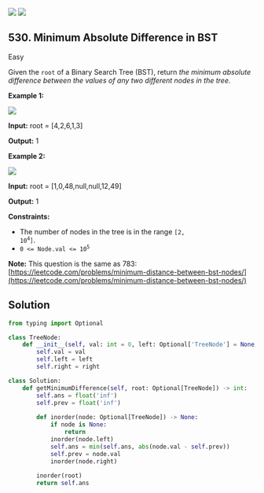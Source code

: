 [![](https://img.shields.io/github/stars/LeetCode-in-Python/LeetCode-in-Python?label=Stars&style=flat-square)](https://github.com/LeetCode-in-Python/LeetCode-in-Python)
[![](https://img.shields.io/github/forks/LeetCode-in-Python/LeetCode-in-Python?label=Fork%20me%20on%20GitHub%20&style=flat-square)](https://github.com/LeetCode-in-Python/LeetCode-in-Python/fork)

## 530\. Minimum Absolute Difference in BST

Easy

Given the `root` of a Binary Search Tree (BST), return _the minimum absolute difference between the values of any two different nodes in the tree_.

**Example 1:**

![](https://assets.leetcode.com/uploads/2021/02/05/bst1.jpg)

**Input:** root = [4,2,6,1,3]

**Output:** 1

**Example 2:**

![](https://assets.leetcode.com/uploads/2021/02/05/bst2.jpg)

**Input:** root = [1,0,48,null,null,12,49]

**Output:** 1

**Constraints:**

*   The number of nodes in the tree is in the range <code>[2, 10<sup>4</sup>]</code>.
*   <code>0 <= Node.val <= 10<sup>5</sup></code>

**Note:** This question is the same as 783: [https://leetcode.com/problems/minimum-distance-between-bst-nodes/](https://leetcode.com/problems/minimum-distance-between-bst-nodes/)

## Solution

```python
from typing import Optional

class TreeNode:
    def __init__(self, val: int = 0, left: Optional['TreeNode'] = None, right: Optional['TreeNode'] = None):
        self.val = val
        self.left = left
        self.right = right

class Solution:
    def getMinimumDifference(self, root: Optional[TreeNode]) -> int:
        self.ans = float('inf')
        self.prev = float('inf')
        
        def inorder(node: Optional[TreeNode]) -> None:
            if node is None:
                return
            inorder(node.left)
            self.ans = min(self.ans, abs(node.val - self.prev))
            self.prev = node.val
            inorder(node.right)
        
        inorder(root)
        return self.ans
```